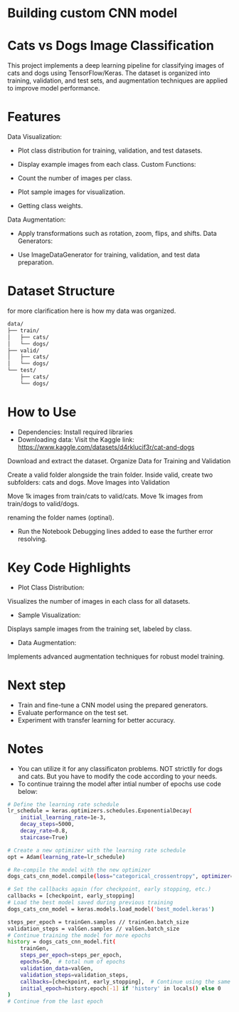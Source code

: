 
# Building custom CNN model
# Cats vs Dogs Image Classification

This project implements a deep learning pipeline for classifying images of cats and dogs using TensorFlow/Keras. The dataset is organized into training, validation, and test sets, and augmentation techniques are applied to improve model performance.

# Features
Data Visualization:

- Plot class distribution for training, validation, and test datasets.
- Display example images from each class.
Custom Functions:

- Count the number of images per class.
- Plot sample images for visualization.
- Getting class weights.

Data Augmentation:

- Apply transformations such as rotation, zoom, flips, and shifts.
Data Generators:

- Use ImageDataGenerator for training, validation, and test data preparation.

# Dataset Structure
for more clarification here is how my data was organized.






```bash
data/
├── train/
│   ├── cats/
│   └── dogs/
├── valid/
│   ├── cats/
│   └── dogs/
└── test/
    ├── cats/
    └── dogs/

```
# How to Use
- Dependencies: 
Install required libraries
- Downloading data:
Visit the Kaggle link: https://www.kaggle.com/datasets/d4rklucif3r/cat-and-dogs

Download and extract the dataset.
Organize Data for Training and Validation

Create a valid folder alongside the train folder.
Inside valid, create two subfolders: cats and dogs.
Move Images into Validation

Move 1k images from train/cats to valid/cats.
Move 1k images from train/dogs to valid/dogs.

renaming the folder names (optinal).
- Run the Notebook
Debugging lines added to ease the further error resolving.
# Key Code Highlights
- Plot Class Distribution:

Visualizes the number of images in each class for all datasets.
- Sample Visualization:

Displays sample images from the training set, labeled by class.
- Data Augmentation:

Implements advanced augmentation techniques for robust model training.

# Next step
- Train and fine-tune a CNN model using the prepared generators.
- Evaluate performance on the test set.
- Experiment with transfer learning for better accuracy.

# Notes
- You can utilize it for any classificaton problems. NOT strictlly for dogs and cats. But you have to modify the code according to your needs.
- To continue trainng the model after intial number of epochs use code below:
```bash
# Define the learning rate schedule
lr_schedule = keras.optimizers.schedules.ExponentialDecay(
    initial_learning_rate=1e-3,
    decay_steps=5000,
    decay_rate=0.8,
    staircase=True)

# Create a new optimizer with the learning rate schedule
opt = Adam(learning_rate=lr_schedule)

# Re-compile the model with the new optimizer
dogs_cats_cnn_model.compile(loss="categorical_crossentropy", optimizer=opt, metrics=["accuracy"])

# Set the callbacks again (for checkpoint, early stopping, etc.)
callbacks = [checkpoint, early_stopping]
# Load the best model saved during previous training
dogs_cats_cnn_model = keras.models.load_model('best_model.keras')

steps_per_epoch = trainGen.samples // trainGen.batch_size
validation_steps = valGen.samples // valGen.batch_size
# Continue training the model for more epochs
history = dogs_cats_cnn_model.fit(
    trainGen,
    steps_per_epoch=steps_per_epoch,
    epochs=50,  # total num of epochs
    validation_data=valGen,
    validation_steps=validation_steps,
    callbacks=[checkpoint, early_stopping],  # Continue using the same callbacks
    initial_epoch=history.epoch[-1] if 'history' in locals() else 0
)
# Continue from the last epoch
```

 
    